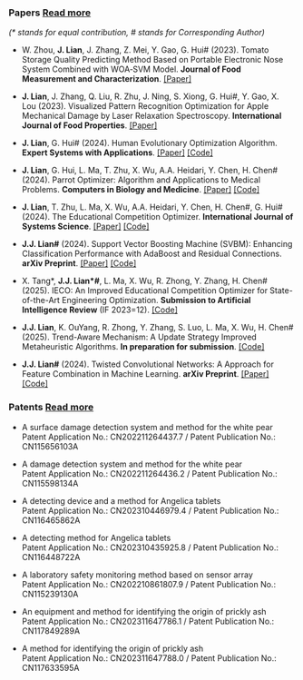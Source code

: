 ### Papers [Read more](https://scholar.google.com/citations?hl=zh-CN&user=swfyyjkAAAAJ)

_(* stands for equal contribution, # stands for Corresponding Author)_

- W. Zhou, <strong>J. Lian</strong>, J. Zhang, Z. Mei, Y. Gao, G. Hui# (2023). Tomato Storage Quality Predicting Method Based on Portable Electronic Nose System Combined with WOA‑SVM Model. <strong>Journal of Food Measurement and Characterization</strong>. [[Paper]](https://doi.org/10.1007/s11694-023-01865-0)

- <strong>J. Lian</strong>, J. Zhang, Q. Liu, R. Zhu, J. Ning, S. Xiong, G. Hui#, Y. Gao, X. Lou (2023). Visualized Pattern Recognition Optimization for Apple Mechanical Damage by Laser Relaxation Spectroscopy. <strong>International Journal of Food Properties</strong>. [[Paper]](https://doi.org/10.1080/10942912.2023.2221404)

- <strong>J. Lian</strong>, G. Hui# (2024). Human Evolutionary Optimization Algorithm. <strong>Expert Systems with Applications</strong>. [[Paper]](https://doi.org/10.1016/j.eswa.2023.122638) [[Code]](https://github.com/junbolian/HEOA)

- <strong>J. Lian</strong>, G. Hui, L. Ma, T. Zhu, X. Wu, A.A. Heidari, Y. Chen, H. Chen# (2024). Parrot Optimizer: Algorithm and Applications to Medical Problems. <strong>Computers in Biology and Medicine</strong>. [[Paper]](https://doi.org/10.1016/j.compbiomed.2024.108064) [[Code]](https://github.com/junbolian/PO)

- <strong>J. Lian</strong>, T. Zhu, L. Ma, X. Wu, A.A. Heidari, Y. Chen, H. Chen#, G. Hui# (2024). The Educational Competition Optimizer. <strong>International Journal of Systems Science</strong>. [[Paper]](https://doi.org/10.1080/00207721.2024.2367079) [[Code]](https://github.com/junbolian/ECO)

- <strong>J.J. Lian#</strong> (2024). Support Vector Boosting Machine (SVBM): Enhancing Classification Performance with AdaBoost and Residual Connections. <strong>arXiv Preprint</strong>. [[Paper]](https://arxiv.org/abs/2410.06957) [[Code]](https://github.com/junbolian/SVBM)

- X. Tang*, <strong>J.J. Lian*#</strong>, L. Ma, X. Wu, R. Zhong, Y. Zhang, H. Chen# (2025). IECO: An Improved Educational Competition Optimizer for State-of-the-Art Engineering Optimization. <strong>Submission to Artificial Intelligence Review</strong> (IF 2023=12). [[Code]](https://github.com/junbolian/IECO)

- <strong>J.J. Lian</strong>, K. OuYang, R. Zhong, Y. Zhang, S. Luo, L. Ma, X. Wu, H. Chen# (2025). Trend-Aware Mechanism: A Update Strategy Improved Metaheuristic Algorithms. <strong>In preparation for submission</strong>. [[Code]](https://github.com/junbolian/Trend-Aware-Mechanism)

- <strong>J.J. Lian#</strong> (2024). Twisted Convolutional Networks: A Approach for Feature Combination in Machine Learning. <strong>arXiv Preprint</strong>. [[Paper]](https://arxiv.org/abs/2410.06957) [[Code]](https://github.com/junbolian/Twisted-Convolutional-Networks)

### Patents [Read more](https://patents.google.com/?inventor=%E8%BF%9E%E4%BF%8A%E5%8D%9A)

- A surface damage detection system and method for the white pear  
  Patent Application No.: CN202211264437.7 / Patent Publication No.: CN115656103A

- A damage detection system and method for the white pear  
  Patent Application No.: CN202211264436.2 / Patent Publication No.: CN115598134A

- A detecting device and a method for Angelica tablets  
  Patent Application No.: CN202310446979.4 / Patent Publication No.: CN116465862A

- A detecting method for Angelica tablets  
  Patent Application No.: CN202310435925.8 / Patent Publication No.: CN116448722A

- A laboratory safety monitoring method based on sensor array  
  Patent Application No.: CN202210861807.9 / Patent Publication No.: CN115239130A

- An equipment and method for identifying the origin of prickly ash  
  Patent Application No.: CN202311647786.1 / Patent Publication No.: CN117849289A

- A method for identifying the origin of prickly ash  
  Patent Application No.: CN202311647788.0 / Patent Publication No.: CN117633595A
